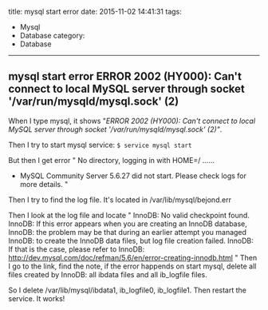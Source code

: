 title: mysql start error
date: 2015-11-02 14:41:31
tags:
- Mysql
- Database
category:
- Database
---
## mysql start error ERROR 2002 (HY000): Can't connect to local MySQL server through socket '/var/run/mysqld/mysql.sock' (2)

When I type mysql, it shows "*ERROR 2002 (HY000): Can't connect to local MySQL server through socket '/var/run/mysqld/mysql.sock' (2)"*.

Then I try to start mysql service: 
`$ service mysql start`

But then I get error "
No directory, logging in with HOME=/
......
 * MySQL Community Server 5.6.27 did not start. Please check logs for more details.
"

Then I try to find the log file. It's located in /var/lib/mysql/bejond.err

Then I look at the log file and locate 
"
InnoDB: No valid checkpoint found.
InnoDB: If this error appears when you are creating an InnoDB database,
InnoDB: the problem may be that during an earlier attempt you managed
InnoDB: to create the InnoDB data files, but log file creation failed.
InnoDB: If that is the case, please refer to
InnoDB: http://dev.mysql.com/doc/refman/5.6/en/error-creating-innodb.html
"
Then I go to the link, find the note, if the error happends on start mysql,  delete all files      created by InnoDB: all      ibdata files and all      ib_logfile files.

So I delete /var/lib/mysql/ibdata1, ib_logfile0, ib_logfile1. Then restart the service. It works!